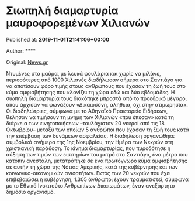 
# Σιωπηλή διαμαρτυρία μαυροφορεμένων Χιλιανών

Published at: **2019-11-01T21:41:06+00:00**

Author: ****

Original: [News.gr](https://www.news.gr/kosmos/article/2016175/siopili-diamartiria-mavroforemenon-chilianon.html)

Ντυμένες στα μαύρα, με λευκά φουλάρια και χωρίς να μιλάνε, περισσότερες από 1000 Χιλιανές διαδήλωσαν σήμερα στο Σαντιάγο για να αποτίσουν φόρο τιμής στους ανθρώπους που έχασαν τη ζωή τους στο κύμα αμφισβήτησης που κλονίζει τη χώρα εδώ και δύο εβδομάδες.
Η σιωπηλή διαμαρτυρία τους διακόπηκε μπροστά από το προεδρικό μέγαρο, όπου άρχισαν να φωνάζουν «Δικαιοσύνη, αλήθεια, όχι στην ατιμωρησία».
Οι διαδηλώτριες, σύμφωνα με το Αθηναϊκό Πρακτορείο Ειδήσεων, θέλησαν να τιμήσουν τη μνήμη των Χιλιανών «που έπεσαν» κατά τη διάρκεια των κινητοποιήσεων –τουλάχιστον 20 νεκροί από τις 18 Οκτωβρίου– μεταξύ των οποίων 5 ανθρώποι που έχασαν τη ζωή τους κατά την επέμβαση των δυνάμεων ασφαλείας.
Η διαδήλωση οργανώθηκε συμβολικά ανήμερα της 1ης Νοεμβρίου, την Ημέρα των Νεκρών στη χριστιανική παράδοση.
Το κίνημα διαμαρτυρίας, που πυροδότησε η αύξηση των τιμών των εισιτηρίων του μετρό στο Σαντιάγο, ένα μέτρο που κατόπιν ανεστάλη, μετατράπηκε σε ένα πρωτόγνωρο κύμα αμφισβήτησης σε αυτήν τη χώρα της Νότιας Αμερικής, κατά της κυβέρνησης και των κοινωνικο-οικονομικών ανισοτήτων.
Εκτός των 20 νεκρών που έχει επιβεβαιώσει η κυβέρνηση, 1.305 άνθρωποι έχουν τραυματιστεί, σύμφωνα με το Εθνικό Ινστιτούτο Ανθρωπίνων Δικαιωμάτων, έναν ανεξάρτητο δημόσιο οργανισμό.
